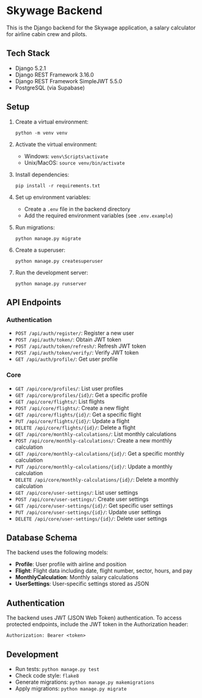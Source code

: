 # Skywage Backend

This is the Django backend for the Skywage application, a salary calculator for airline cabin crew and pilots.

## Tech Stack

- Django 5.2.1
- Django REST Framework 3.16.0
- Django REST Framework SimpleJWT 5.5.0
- PostgreSQL (via Supabase)

## Setup

1. Create a virtual environment:
   ```
   python -m venv venv
   ```

2. Activate the virtual environment:
   - Windows: `venv\Scripts\activate`
   - Unix/MacOS: `source venv/bin/activate`

3. Install dependencies:
   ```
   pip install -r requirements.txt
   ```

4. Set up environment variables:
   - Create a `.env` file in the backend directory
   - Add the required environment variables (see `.env.example`)

5. Run migrations:
   ```
   python manage.py migrate
   ```

6. Create a superuser:
   ```
   python manage.py createsuperuser
   ```

7. Run the development server:
   ```
   python manage.py runserver
   ```

## API Endpoints

### Authentication

- `POST /api/auth/register/`: Register a new user
- `POST /api/auth/token/`: Obtain JWT token
- `POST /api/auth/token/refresh/`: Refresh JWT token
- `POST /api/auth/token/verify/`: Verify JWT token
- `GET /api/auth/profile/`: Get user profile

### Core

- `GET /api/core/profiles/`: List user profiles
- `GET /api/core/profiles/{id}/`: Get a specific profile
- `GET /api/core/flights/`: List flights
- `POST /api/core/flights/`: Create a new flight
- `GET /api/core/flights/{id}/`: Get a specific flight
- `PUT /api/core/flights/{id}/`: Update a flight
- `DELETE /api/core/flights/{id}/`: Delete a flight
- `GET /api/core/monthly-calculations/`: List monthly calculations
- `POST /api/core/monthly-calculations/`: Create a new monthly calculation
- `GET /api/core/monthly-calculations/{id}/`: Get a specific monthly calculation
- `PUT /api/core/monthly-calculations/{id}/`: Update a monthly calculation
- `DELETE /api/core/monthly-calculations/{id}/`: Delete a monthly calculation
- `GET /api/core/user-settings/`: List user settings
- `POST /api/core/user-settings/`: Create user settings
- `GET /api/core/user-settings/{id}/`: Get specific user settings
- `PUT /api/core/user-settings/{id}/`: Update user settings
- `DELETE /api/core/user-settings/{id}/`: Delete user settings

## Database Schema

The backend uses the following models:

- **Profile**: User profile with airline and position
- **Flight**: Flight data including date, flight number, sector, hours, and pay
- **MonthlyCalculation**: Monthly salary calculations
- **UserSettings**: User-specific settings stored as JSON

## Authentication

The backend uses JWT (JSON Web Token) authentication. To access protected endpoints, include the JWT token in the Authorization header:

```
Authorization: Bearer <token>
```

## Development

- Run tests: `python manage.py test`
- Check code style: `flake8`
- Generate migrations: `python manage.py makemigrations`
- Apply migrations: `python manage.py migrate`
